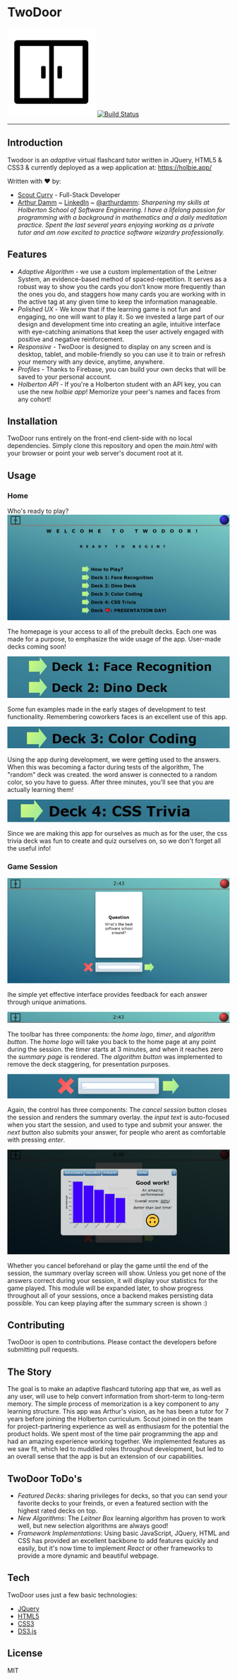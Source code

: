 # TwoDoor
   ![alt-text](https://github.com/arthurdamm/twodoor/blob/master/static/images/doorClose200px.png)
[![Build Status](https://travis-ci.org/joemccann/dillinger.svg?branch=master)](https://travis-ci.org/joemccann/dillinger)
___
## Introduction
Twodoor is an _adaptive_ virtual flashcard tutor written in JQuery, HTML5 & CSS3 & currently deployed as a wep application at: https://holbie.app/


Written with ❤️ by:
- [Scout Curry](https://www.linkedin.com/in/scout-curry-96356217a/) - Full-Stack Developer
- [Arthur Damm](https://github.com/arthurdamm/twodoor) ~ [LinkedIn](https://www.linkedin.com/in/arthur-damm-96527042/) ~ [@arthurdamm](https://twitter.com/arthurdamm):
*Sharpening my skills at Holberton School of Software Engineering. I have a lifelong passion for programming with a background in mathematics and a daily meditation practice. Spent the last several
years enjoying working as a private tutor and am now excited to practice software wizardry professionally.*

## Features
* _Adaptive Algorithm_ - we use a custom implementation of the Leitner System, an evidence-based method of spaced-repetition. It serves as a robust way to show you the cards you don’t know more frequently than the ones you do, and staggers how many cards you are working with in the active tag at any given time to keep the information manageable.
* _Polished UX_ - We know that if the learning game is not fun and engaging, no one will want to play it. So we invested a large part of our design and development time into creating an agile, intuitive interface with eye-catching animations that keep the user actively engaged with positive and negative reinforcement.
* _Responsive_ - TwoDoor is designed to display on any screen and is desktop, tablet, and mobile-friendly so you can use it to train or refresh your memory with any device, anytime, anywhere.
* _Profiles_ - Thanks to Firebase, you can build your own decks that will be saved to your personal account.
* _Holberton API_ - If you're a Holberton student with an API key, you can use the new _holbie app_! Memorize your peer's names and faces from any cohort! 

## Installation
TwoDoor runs entirely on the front-end client-side with no local dependencies. Simply clone this repository and open the _main.html_ with your browser or point your web server's document root at it.

## Usage

### Home
Who's ready to play?
![alt-text](https://github.com/arthurdamm/twodoor/blob/master/static/images/tutorial_all.jpg)

The homepage is your access to all of the prebuilt decks. Each one was made for a purpose, to emphasize the wide usage of the app. User-made decks coming soon!

![alt-text](https://github.com/arthurdamm/twodoor/blob/master/static/images/decks_face_recog_and_dino.jpg)

Some fun examples made in the early stages of development to test functionality. Remembering coworkers faces is an excellent use of this app.

![alt-text](https://github.com/arthurdamm/twodoor/blob/master/static/images/deck_color_coding.jpg)

Using the app during development, we were getting used to the answers. When this was becoming a factor during tests of the algorithm, The "random" deck was created. the word answer is connected to a random color, so you have to guess. After three minutes, you'll see that you are actually learning them!

![alt-text](https://github.com/arthurdamm/twodoor/blob/master/static/images/deck_css_trivia.jpg)

Since we are making this app for ourselves as much as for the user, the css trivia deck was fun to create and quiz ourselves on, so we don't forget all the useful info!

### Game Session

![alt-text](https://github.com/arthurdamm/twodoor/blob/master/static/images/tutorial_learningGame.jpg)

Ihe simple yet effective interface provides feedback for each answer through unique animations.

![alt-text](https://github.com/arthurdamm/twodoor/blob/master/static/images/tutorial_toolbar.jpg)

The toolbar has three components: the *home logo*, *timer*, and *algorithm button*.
The *home logo* will take you back to the home page at any point during the session. the *timer* starts at 3 minutes, and when it reaches zero the *summary page* is rendered. The *algorithm button* was implemented to remove the deck staggering, for presentation purposes.



![alt-text](https://github.com/arthurdamm/twodoor/blob/master/static/images/tutorial_learningGame_control.jpg)

Again, the control has three components: The *cancel session* button closes the session and renders the summary overlay. the *input text* is auto-focused when you start the session, and used to type and submit your answer. the *next* button also submits your answer, for people who arent as comfortable with pressing *enter*.


![alt-text](https://github.com/arthurdamm/twodoor/blob/master/static/images/tutorial_summary.jpg)

Whether you cancel beforehand or play the game until the end of the session, the summary overlay screen will show. Unless you get none of the answers correct during your session, it will display your statistics for the game played. This module will be expanded later, to show progress throughout all of your sessions, once a backend makes persisting data possible. 
You can keep playing after the summary screen is shown :)


## Contributing
TwoDoor is open to contributions. Please contact the developers before submitting pull requests.


## The Story

The goal is to make an adaptive flashcard tutoring app that we, as well as any user, will use to help convert information from short-term to long-term memory. The simple process of memorization is a key component to any learning structure. 
This app was Arthur's vision, as he has been a tutor for 7 years before joining the Holberton curriculum. Scout joined in on the team for project-partnering experience as well as enthusiasm for the potential the product holds. We spent most of the time pair programming the app and had an amazing experience working together. We implemented features as we saw fit, which led to muddled roles throughout development, but led to an overall sense that the app is but an extension of our capabilities.


## TwoDoor ToDo's

* _Featured Decks_: sharing privileges for decks, so that you can send your favorite decks to your freinds, or even a featured section with the highest rated decks on top.
* _New Algorithms_: The _Leitner Box_ learning algorithm has proven to work well, but new selection algorithms are always good! 
* _Framework Implementations_: Using basic JavaScript, JQuery, HTML and CSS has provided an excellent backbone to add features quickly and easily, but it's now time to implement _React_ or other frameworks to provide a more dynamic and beautiful webpage.


## Tech

TwoDoor uses just a few basic technologies:
* [JQuery](https://jquery.com/)
* [HTML5](https://html5.org/)
* [CSS3](https://www.w3.org/Style/CSS/Overview.en.html)
* [DS3.js](https://d3js.org/)

## License

MIT
